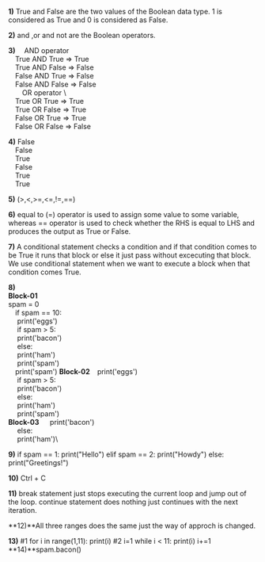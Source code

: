 **1)**
True and False are the two values of the Boolean data type. 1 is considered as True and 
      0 is considered as False.

**2)**
and ,or and not are the Boolean operators.

**3)**
&ensp;&ensp;AND operator\
&ensp;&ensp;True AND True => True\
&ensp;&ensp;True AND False => False\
&ensp;&ensp;False AND True => False\
&ensp;&ensp;False AND False => False\
&ensp;&ensp;&ensp;&ensp;OR operator
\	
&ensp;&ensp;True OR True => True\
&ensp;&ensp;True OR False => True\
&ensp;&ensp;False OR True => True\
&ensp;&ensp;False OR False => False

**4)**
False\
&ensp;&ensp;False\
&ensp;&ensp;True\
&ensp;&ensp;False\
&ensp;&ensp;True\
&ensp;&ensp;True

**5)**
(>,<,>=,<=,!=,==)

**6)**
equal to (=) operator is used to assign some value to some variable, whereas == operator is used to check
 whether the RHS is equal to LHS and produces the output as True or False.

**7)**
A conditional statement checks a condition and if that condition comes to be True it
runs that block or else it just pass without excecuting that block. We use conditional statement 
when we want to execute a block when that condition comes True.

**8)**\
**Block-01**\
spam = 0\
&ensp;&ensp;if spam == 10:\
&ensp;&ensp;    print('eggs')\
&ensp;&ensp;    if spam > 5:\
&ensp;&ensp;        print('bacon')\
&ensp;&ensp;    else:\
&ensp;&ensp;        print('ham')\
&ensp;&ensp;    print('spam')\
&ensp;&ensp;print('spam')
**Block-02**
&ensp;  print('eggs')\
&ensp;&ensp;    if spam > 5:\
&ensp;&ensp;        print('bacon')\
&ensp;&ensp;    else:\
&ensp;&ensp;        print('ham')\
&ensp;&ensp;    print('spam')\
**Block-03**
&ensp;&ensp;    print('bacon')\
&ensp;&ensp;    else:\
&ensp;&ensp;        print('ham')\

**9)**
if spam == 1:
	print("Hello")
elif spam == 2:
	print("Howdy")
else:
	print("Greetings!")

**10)**
Ctrl + C

**11)**
break statement just stops executing the current loop and jump out of the loop.
continue statement does nothing just continues with the next iteration.

**12)**All three ranges does the same just the way of approch is changed.

**13)**
#1 for i in range(1,11):
	print(i)
#2 i=1
   while i < 11:
	print(i)
	i+=1
**14)**spam.bacon()
